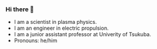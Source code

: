 ### Hi there 👋

<!--
**kazumaemoto/kazumaemoto** is a ✨ _special_ ✨ repository because its `README.md` (this file) appears on your GitHub profile.

Here are some ideas to get you started:

- 🔭 I’m currently working on ...
- 🌱 I’m currently learning ...
- 👯 I’m looking to collaborate on ...
- 🤔 I’m looking for help with ...
- 💬 Ask me about ...
- 📫 How to reach me: ...
- 😄 Pronouns: ...
- ⚡ Fun fact: ...
-->

- I am a scientist in plasma physics.
- I am an engineer in electric propulsion.
- I am a junior assistant professor at Univerity of Tsukuba.
- Pronouns: he/him
